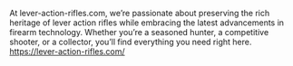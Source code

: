 At lever-action-rifles.com, we’re passionate about preserving the rich heritage of lever action rifles while embracing the latest advancements in firearm technology. Whether you’re a seasoned hunter, a competitive shooter, or a collector, you’ll find everything you need right here. https://lever-action-rifles.com/